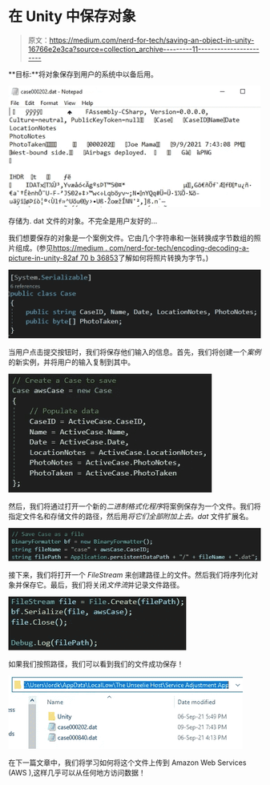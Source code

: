 # 在 Unity 中保存对象

> 原文：<https://medium.com/nerd-for-tech/saving-an-object-in-unity-16766e2e3ca?source=collection_archive---------11----------------------->

**目标:**将对象保存到用户的系统中以备后用。

![](img/7078a5ff781700900fe1d0ffd4a87224.png)

存储为. dat 文件的对象。不完全是用户友好的…

我们想要保存的对象是一个案例文件。它由几个字符串和一张转换成字节数组的照片组成。(参见[https://medium . com/nerd-for-tech/encoding-decoding-a-picture-in-unity-82af 70 b 36853](/nerd-for-tech/encoding-decoding-a-picture-in-unity-82af70b36853)了解如何将照片转换为字节。)

![](img/48a69da9a09e39e2b9c90fa038b26bcd.png)

当用户点击提交按钮时，我们将保存他们输入的信息。首先，我们将创建一个*案例*的新实例，并将用户的输入复制到其中。

![](img/04b1a3ce5b5ae5e12871074e2732f8d9.png)

然后，我们将通过打开一个新的*二进制格式化程序*将案例保存为一个文件。我们将指定文件名和存储文件的路径，然后用*将它们全部附加上去。dat* 文件扩展名。

![](img/471283288f5c739457a865f800938d2a.png)

接下来，我们将打开一个 *FileStream* 来创建路径上的文件。然后我们将序列化对象并保存它。最后，我们将关闭*文件流*并记录文件路径。

![](img/6e29e9571d0f614a107f227e440a21ab.png)

如果我们按照路径，我们可以看到我们的文件成功保存！

![](img/abf016968f79530fa9421839b3838bd0.png)

在下一篇文章中，我们将学习如何将这个文件上传到 Amazon Web Services (AWS ),这样几乎可以从任何地方访问数据！